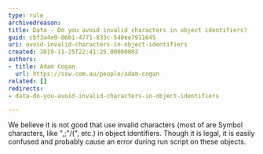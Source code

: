 ```yaml
---
type: rule
archivedreason: 
title: Data - Do you avoid invalid characters in object identifiers?
guid: cbf3a4e9-06b1-4771-833c-540ee7911645
uri: avoid-invalid-characters-in-object-identifiers
created: 2019-11-25T22:41:25.0000000Z
authors:
- title: Adam Cogan
  url: https://ssw.com.au/people/adam-cogan
related: []
redirects:
- data-do-you-avoid-invalid-characters-in-object-identifiers

---
```


We believe it is not good that use invalid characters (most of are Symbol characters, like ",;"\/(", etc.) in object identifiers. Though it is legal, it is easily confused and probably cause an error during run script on these objects.

<!--endintro-->
